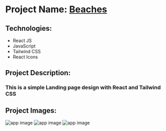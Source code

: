 # Project Name: [Beaches](https://beaches-ui.netlify.app)

## Technologies:
- React JS
- JavaScript
- Tailwind CSS
- React Icons

## Project Description: 
### This is a simple Landing page design with React and Tailwind CSS

## Project Images:
![app image](https://i.ibb.co/cCm8ZZr/1.png)
![app image](https://i.ibb.co/Bn47fcB/2.png)
![app image](https://i.ibb.co/dpNVh73/3.png)

